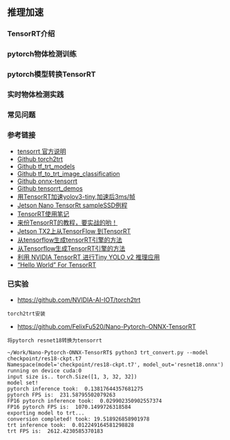 ## 推理加速

### TensorRT介绍

### pytorch物体检测训练

### pytorch模型转换TensorRT

### 实时物体检测实践

### 常见问题

### 参考链接
- [tensorrt 官方说明](https://docs.nvidia.com/deeplearning/sdk/tensorrt-developer-guide/index.html#api)
- [Github torch2trt](https://github.com/NVIDIA-AI-IOT/torch2trt)
- [Github tf_trt_models](https://github.com/NVIDIA-AI-IOT/tf_trt_models)
- [Github tf_to_trt_image_classification](https://github.com/NVIDIA-AI-IOT/tf_to_trt_image_classification)
- [Github onnx-tensorrt](https://github.com/onnx/onnx-tensorrt)
- [Github tensorrt_demos](https://github.com/jkjung-avt/tensorrt_demos)
- [用TensorRT加速yolov3-tiny,加速后3ms/帧](https://blog.csdn.net/qq_43229471/article/details/103084715?utm_source=distribute.pc_relevant.none-task)
- [Jetson Nano TensorRt sampleSSD例程](https://blog.csdn.net/alphonse2017/article/details/103694720)
- [TensorRT使用笔记](https://blog.csdn.net/Tosonw/article/details/92643231)
- [来份TensorRT的教程，要实战的哟！](https://cloud.tencent.com/developer/article/1445922)
- [Jetson TX2上从TensorFlow 到TensorRT](https://cloud.tencent.com/developer/article/1447851)
- [从tensorflow生成tensorRT引擎的方法](https://cloud.tencent.com/developer/article/1449775)
- [从Tensorflow生成TensorRT引擎的方法](https://cloud.tencent.com/developer/article/1449774)
- [利用 NVIDIA TensorRT 进行Tiny YOLO v2 推理应用](https://cloud.tencent.com/developer/article/1507294)
- [“Hello World” For TensorRT](https://blog.csdn.net/shajiayu1/article/details/104231200)

### 已实验
- https://github.com/NVIDIA-AI-IOT/torch2trt
```
torch2trt安装
```

- https://github.com/FelixFu520/Nano-Pytorch-ONNX-TensorRT
```
将pytorch resnet18转换为tensorrt

~/Work/Nano-Pytorch-ONNX-TensorRT$ python3 trt_convert.py --model checkpoint/res18-ckpt.t7 
Namespace(model='checkpoint/res18-ckpt.t7', model_out='resnet18.onnx')
running on device cuda:0
input size is.. torch.Size([1, 3, 32, 32])
model set!
pytorch inference took:  0.13817644357681275
pytorch FPS is:  231.58795502079263
FP16 pytorch inference took:  0.029902350902557374
FP16 pytorch FPS is:  1070.1499726318584
exporting model to trt...
conversion completed! took: 19.518926858901978
trt inference took:  0.012249164581298828
trt FPS is:  2612.4230585370183
```